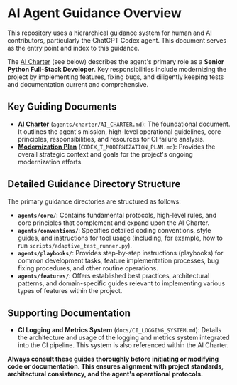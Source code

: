 # AI Agent Guidance Overview

This repository uses a hierarchical guidance system for human and AI contributors, particularly the ChatGPT Codex agent. This document serves as the entry point and index to this guidance.

The [AI Charter](agents/charter/AI_CHARTER.md) (see below) describes the agent's primary role as a **Senior Python Full-Stack Developer**. Key responsibilities include modernizing the project by implementing features, fixing bugs, and diligently keeping tests and documentation current and comprehensive.

## Key Guiding Documents

-   **[AI Charter](agents/charter/AI_CHARTER.md)** (`agents/charter/AI_CHARTER.md`): The foundational document. It outlines the agent's mission, high-level operational guidelines, core principles, responsibilities, and resources for CI failure analysis.
-   **[Modernization Plan](CODEX_T_MODERNIZATION_PLAN.md)** (`CODEX_T_MODERNIZATION_PLAN.md`): Provides the overall strategic context and goals for the project's ongoing modernization efforts.

## Detailed Guidance Directory Structure

The primary guidance directories are structured as follows:

-   **`agents/core/`**: Contains fundamental protocols, high-level rules, and core principles that complement and expand upon the AI Charter.
-   **`agents/conventions/`**: Specifies detailed coding conventions, style guides, and instructions for tool usage (including, for example, how to run `scripts/adaptive_test_runner.py`).
-   **`agents/playbooks/`**: Provides step-by-step instructions (playbooks) for common development tasks, feature implementation processes, bug fixing procedures, and other routine operations.
-   **`agents/features/`**: Offers established best practices, architectural patterns, and domain-specific guides relevant to implementing various types of features within the project.

## Supporting Documentation

-   **CI Logging and Metrics System** (`docs/CI_LOGGING_SYSTEM.md`): Details the architecture and usage of the logging and metrics system integrated into the CI pipeline. This system is also referenced within the AI Charter.

**Always consult these guides thoroughly before initiating or modifying code or documentation. This ensures alignment with project standards, architectural consistency, and the agent's operational protocols.**